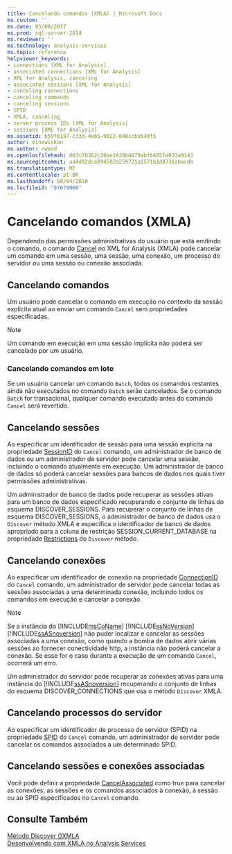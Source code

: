 ```yaml
---
title: Cancelando comandos (XMLA) | Microsoft Docs
ms.custom: ''
ms.date: 03/08/2017
ms.prod: sql-server-2014
ms.reviewer: ''
ms.technology: analysis-services
ms.topic: reference
helpviewer_keywords:
- connections [XML for Analysis]
- associated connections [XML for Analysis]
- XML for Analysis, canceling
- associated sessions [XML for Analysis]
- canceling connections
- canceling commands
- canceling sessions
- SPID
- XMLA, canceling
- server process IDs [XML for Analysis]
- sessions [XML for Analysis]
ms.assetid: b59f8197-c33d-4e65-9022-848ccba540f5
author: minewiskan
ms.author: owend
ms.openlocfilehash: 003c70362c38ae1838b4679abf6485fa031a9143
ms.sourcegitcommit: ad4d92dce894592a259721a1571b1d8736abacdb
ms.translationtype: MT
ms.contentlocale: pt-BR
ms.lasthandoff: 08/04/2020
ms.locfileid: "87679066"
---
```

# <a name="canceling-commands-xmla"></a>Cancelando comandos (XMLA)
  Dependendo das permissões administrativas do usuário que está emitindo o comando, o comando [Cancel](https://docs.microsoft.com/bi-reference/xmla/xml-elements-commands/cancel-element-xmla) no XML for Analysis (XMLA) pode cancelar um comando em uma sessão, uma sessão, uma conexão, um processo do servidor ou uma sessão ou conexão associada.  
  
## <a name="canceling-commands"></a>Cancelando comandos  
 Um usuário pode cancelar o comando em execução no contexto da sessão explícita atual ao enviar um comando `Cancel` sem propriedades especificadas.  
  
> [!NOTE]  
>  Um comando em execução em uma sessão implícita não poderá ser cancelado por um usuário.  
  
### <a name="canceling-batch-commands"></a>Cancelando comandos em lote  
 Se um usuário cancelar um comando `Batch`, todos os comandos restantes ainda não executados no comando `Batch` serão cancelados. Se o comando `Batch` for transacional, qualquer comando executado antes do comando `Cancel` será revertido.  
  
## <a name="canceling-sessions"></a>Cancelando sessões  
 Ao especificar um identificador de sessão para uma sessão explícita na propriedade [SessionID](https://docs.microsoft.com/bi-reference/xmla/xml-elements-properties/id-element-xmla) do `Cancel` comando, um administrador de banco de dados ou um administrador de servidor pode cancelar uma sessão, incluindo o comando atualmente em execução. Um administrador de banco de dados só poderá cancelar sessões para bancos de dados nos quais tiver permissões administrativas.  
  
 Um administrador de banco de dados pode recuperar as sessões ativas para um banco de dados especificado recuperando o conjunto de linhas do esquema DISCOVER_SESSIONS. Para recuperar o conjunto de linhas de esquema DISCOVER_SESSIONS, o administrador de banco de dados usa o `Discover` método XMLA e especifica o identificador de banco de dados apropriado para a coluna de restrição SESSION_CURRENT_DATABASE na propriedade [Restrictions](https://docs.microsoft.com/bi-reference/xmla/xml-elements-properties/restrictions-element-xmla) do `Discover` método.  
  
## <a name="canceling-connections"></a>Cancelando conexões  
 Ao especificar um identificador de conexão na propriedade [ConnectionID](https://docs.microsoft.com/bi-reference/xmla/xml-elements-properties/connectionid-element-xmla) do `Cancel` comando, um administrador de servidor pode cancelar todas as sessões associadas a uma determinada conexão, incluindo todos os comandos em execução e cancelar a conexão.  
  
> [!NOTE]  
>  Se a instância do [!INCLUDE[msCoName](../../includes/msconame-md.md)] [!INCLUDE[ssNoVersion](../../includes/ssnoversion-md.md)] [!INCLUDE[ssASnoversion](../../includes/ssasnoversion-md.md)] não puder localizar e cancelar as sessões associadas a uma conexão, como quando a bomba de dados abrir várias sessões ao fornecer conectividade http, a instância não poderá cancelar a conexão. Se esse for o caso durante a execução de um comando `Cancel`, ocorrerá um erro.  
  
 Um administrador do servidor pode recuperar as conexões ativas para uma instância do [!INCLUDE[ssASnoversion](../../includes/ssasnoversion-md.md)] recuperando o conjunto de linhas do esquema DISCOVER_CONNECTIONS que usa o método `Discover` XMLA.  
  
## <a name="canceling-server-processes"></a>Cancelando processos do servidor  
 Ao especificar um identificador de processo de servidor (SPID) na propriedade [SPID](https://docs.microsoft.com/bi-reference/xmla/xml-elements-properties/id-element-xmla) do `Cancel` comando, um administrador de servidor pode cancelar os comandos associados a um determinado SPID.  
  
## <a name="canceling-associated-sessions-and-connections"></a>Cancelando sessões e conexões associadas  
 Você pode definir a propriedade [CancelAssociated](https://docs.microsoft.com/bi-reference/xmla/xml-elements-properties/cancelassociated-element-xmla) como true para cancelar as conexões, as sessões e os comandos associados à conexão, à sessão ou ao SPID especificados no `Cancel` comando.  
  
## <a name="see-also"></a>Consulte Também  
 [Método Discover &#40;&#41;XMLA](https://docs.microsoft.com/bi-reference/xmla/xml-elements-methods-discover)   
 [Desenvolvendo com XMLA no Analysis Services](developing-with-xmla-in-analysis-services.md)  
  
  
